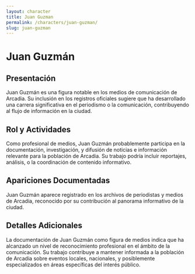 ```yaml
---
layout: character
title: Juan Guzman
permalink: /characters/juan-guzman/
slug: juan-guzman
---
```


# Juan Guzmán

## Presentación
Juan Guzmán es una figura notable en los medios de comunicación de Arcadia. Su inclusión en los registros oficiales sugiere que ha desarrollado una carrera significativa en el periodismo o la comunicación, contribuyendo al flujo de información en la ciudad.

## Rol y Actividades
Como profesional de medios, Juan Guzmán probablemente participa en la documentación, investigación, y difusión de noticias e información relevante para la población de Arcadia. Su trabajo podría incluir reportajes, análisis, o la coordinación de contenido informativo.

## Apariciones Documentadas
Juan Guzmán aparece registrado en los archivos de periodistas y medios de Arcadia, reconocido por su contribución al panorama informativo de la ciudad.

## Detalles Adicionales
La documentación de Juan Guzmán como figura de medios indica que ha alcanzado un nivel de reconocimiento profesional en el ámbito de la comunicación. Su trabajo contribuye a mantener informada a la población de Arcadia sobre eventos locales, nacionales, y posiblemente especializados en áreas específicas del interés público.